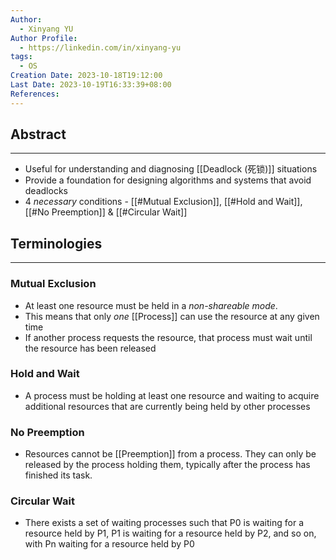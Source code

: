 ```yaml
---
Author:
  - Xinyang YU
Author Profile:
  - https://linkedin.com/in/xinyang-yu
tags:
  - OS
Creation Date: 2023-10-18T19:12:00
Last Date: 2023-10-19T16:33:39+08:00
References:
---
```

## Abstract
---
- Useful for understanding and diagnosing [[Deadlock (死锁)]] situations
- Provide a foundation for designing algorithms and systems that avoid deadlocks
- 4 *necessary* conditions - [[#Mutual Exclusion]], [[#Hold and Wait]], [[#No Preemption]] & [[#Circular Wait]]


## Terminologies
---
### Mutual Exclusion
- At least one resource must be held in a *non-shareable mode*.
- This means that only *one* [[Process]] can use the resource at any given time
- If another process requests the resource, that process must wait until the resource has been released

### Hold and Wait
- A process must be holding at least one resource and waiting to acquire additional resources that are currently being held by other processes

### No Preemption
- Resources cannot be [[Preemption]] from a process. They can only be released by the process holding them, typically after the process has finished its task.

### Circular Wait
- There exists a set of waiting processes such that P0 is waiting for a resource held by P1, P1 is waiting for a resource held by P2, and so on, with Pn waiting for a resource held by P0